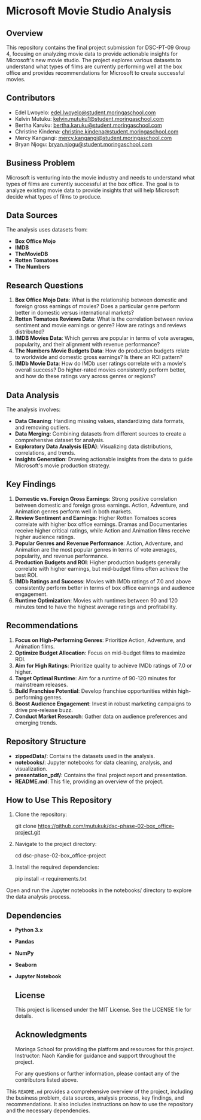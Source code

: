 # Microsoft Movie Studio Analysis

## Overview
This repository contains the final project submission for DSC-PT-09 Group 4, focusing on analyzing movie data to provide actionable insights for Microsoft's new movie studio. The project explores various datasets to understand what types of films are currently performing well at the box office and provides recommendations for Microsoft to create successful movies.

## Contributors
- Edel Lwoyelo: edel.lwoyelo@student.moringaschool.com
- Kelvin Mutuku: kelvin.mutuku1@student.moringaschool.com
- Bertha Karuku: bertha.karuku@student.moringaschool.com
- Christine Kindena: christine.kindena@student.moringaschool.com
- Mercy Kangangi: mercy.kangangi@student.moringaschool.com
- Bryan Njogu: bryan.njogu@student.moringaschool.com

## Business Problem
Microsoft is venturing into the movie industry and needs to understand what types of films are currently successful at the box office. The goal is to analyze existing movie data to provide insights that will help Microsoft decide what types of films to produce.

## Data Sources
The analysis uses datasets from:
- **Box Office Mojo**
- **IMDB**
- **TheMovieDB**
- **Rotten Tomatoes**
- **The Numbers**

## Research Questions
1. **Box Office Mojo Data**: What is the relationship between domestic and foreign gross earnings of movies? Does a particular genre perform better in domestic versus international markets?
2. **Rotten Tomatoes Reviews Data**: What is the correlation between review sentiment and movie earnings or genre? How are ratings and reviews distributed?
3. **IMDB Movies Data**: Which genres are popular in terms of vote averages, popularity, and their alignment with revenue performance?
4. **The Numbers Movie Budgets Data**: How do production budgets relate to worldwide and domestic gross earnings? Is there an ROI pattern?
5. **IMDb Movie Data**: How do IMDb user ratings correlate with a movie's overall success? Do higher-rated movies consistently perform better, and how do these ratings vary across genres or regions?

## Data Analysis
The analysis involves:
- **Data Cleaning**: Handling missing values, standardizing data formats, and removing outliers.
- **Data Merging**: Combining datasets from different sources to create a comprehensive dataset for analysis.
- **Exploratory Data Analysis (EDA)**: Visualizing data distributions, correlations, and trends.
- **Insights Generation**: Drawing actionable insights from the data to guide Microsoft's movie production strategy.

## Key Findings
1. **Domestic vs. Foreign Gross Earnings**: Strong positive correlation between domestic and foreign gross earnings. Action, Adventure, and Animation genres perform well in both markets.
2. **Review Sentiment and Earnings**: Higher Rotten Tomatoes scores correlate with higher box office earnings. Dramas and Documentaries receive higher critical ratings, while Action and Animation films receive higher audience ratings.
3. **Popular Genres and Revenue Performance**: Action, Adventure, and Animation are the most popular genres in terms of vote averages, popularity, and revenue performance.
4. **Production Budgets and ROI**: Higher production budgets generally correlate with higher earnings, but mid-budget films often achieve the best ROI.
5. **IMDb Ratings and Success**: Movies with IMDb ratings of 7.0 and above consistently perform better in terms of box office earnings and audience engagement.
6. **Runtime Optimization**: Movies with runtimes between 90 and 120 minutes tend to have the highest average ratings and profitability.

## Recommendations
1. **Focus on High-Performing Genres**: Prioritize Action, Adventure, and Animation films.
2. **Optimize Budget Allocation**: Focus on mid-budget films to maximize ROI.
3. **Aim for High Ratings**: Prioritize quality to achieve IMDb ratings of 7.0 or higher.
4. **Target Optimal Runtime**: Aim for a runtime of 90-120 minutes for mainstream releases.
5. **Build Franchise Potential**: Develop franchise opportunities within high-performing genres.
6. **Boost Audience Engagement**: Invest in robust marketing campaigns to drive pre-release buzz.
7. **Conduct Market Research**: Gather data on audience preferences and emerging trends.

## Repository Structure
- **zippedData/**: Contains the datasets used in the analysis.
- **notebooks/**: Jupyter notebooks for data cleaning, analysis, and visualization.
- **presentation_pdf/**: Contains the final project report and presentation.
- **README.md**: This file, providing an overview of the project.

## How to Use This Repository
1. Clone the repository:

   git clone https://github.com/mutukuk/dsc-phase-02-box_office-project.git
   
2. Navigate to the project directory:
   
   cd dsc-phase-02-box_office-project

3. Install the required dependencies:
   
   pip install -r requirements.txt
   
Open and run the Jupyter notebooks in the notebooks/ directory to explore the data analysis process.

 ## Dependencies

- **Python 3.x**
- **Pandas**
- **NumPy**
- **Seaborn**
- **Jupyter Notebook**
   

  ## License
   This project is licensed under the MIT License. See the LICENSE file for details.

  ## Acknowledgments
   Moringa School for providing the platform and resources for this project.
   Instructor: Naoh Kandie for guidance and support throughout the project.

   For any questions or further information, please contact any of the contributors listed above.

This `README.md` provides a comprehensive overview of the project, including the business problem, data sources, analysis process, key findings, and recommendations. 
It also includes instructions on how to use the repository and the necessary dependencies.
